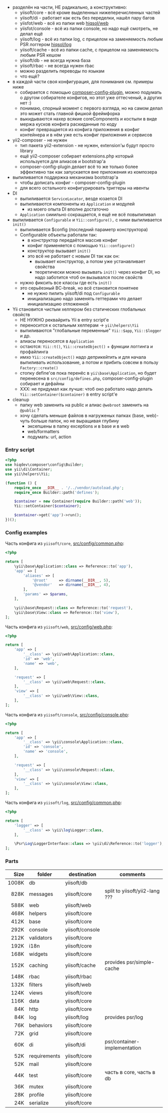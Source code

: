 
- разделён на части, НЕ радикально, а конструктивно:
    - yiisoft/core - всё кроме выделенных нижеперечисленных частей
    - yiisoft/di - работает как есть без переделки, нашёл пару багов
    - yiisfot/web - всё из папки web [hiqsol/web]
    - yiisfot/console - всё из папки console, но надо ещё смотреть, не делал ещё
    - yiisoft/log - всё из папки log, с прицелом на заменяемость любым PSR логгером [hiqsol/log]
    - yiisoft/cache - всё из папки cache, с прицелом на заменяемость любым PSR кешом
    - yiisoft/db - не всегда нужна база
    - yiisoft/rbac - не всегда нужен rbac
    - можно разделить переводы по языкам
    - что ещё?
- в каждой части своя конфигурация, для понимания см. примеры ниже
    - собирается с помощью [composer-config-plugin], можно подумать о другом
      собирателе конфигов, но этот уже оттесченый, а других нет :)
    - понимаю, спорный момент с первого взгляда, но на самом делал это может
      стать главной фишкой фреймфорка
    - выкидываются нахер всякие coreComponents
      и костыли в виде мержа кусков конфига раскиданные по коду
    - конфиг превращается из конфига приложения в конфиг контейнера и в нём уже
      есть конфиг приложения и сервисов
- yii2-composer - не нужен
    - тип пакета yii2-extension - не нужен, extension'ы будут просто library
    - ещё yii2-composer собирает extensions.php который используется для алиасов и bootstrap'а
    - composer-config-plugin делает всё то же только более эффективно
      так как запускается вне приложения из композера
- выпиливается поддержка механизма bootstrap'а
    - чтобы дописать конфиг - composer-config-plugin
    - для всего остального конфигурировать триггеры на ивенты
- DI
    - выпиливается `ServiceLocator`, везде юзается DI
    - выпиливаются компоненты из `Application` и модулей
        - из моего опыта DI вполне достаточно
    - `Application` сииильно сокращается, я ещё не всё повыпиливал
- выпиливается `Configurable` и `Yii::configure(),` с ними выпиливается `init()`
    - выпиливается $config (последний параметр конструктора)
    - Configurable объекты работали так:
        - в конструктор передаётся массив конфиг
        - конфиг применяется с помощью `Yii::configure()`
        - конструктор вызывает `init()`
        - это всё не работает с новым DI так как он:
            - вызывает конструктор, а потом уже устанавливает свойства
            - теоретически можно вызывать `init()` через конфиг DI,
              но надо заботится чтоб он вызывался после свойств
    - нужно фиксить все классы где есть `init()`
    - это серьёезный BC-break, но всё становится понятнее
        - не нужно пилить yiisoft/di под `Configurable`
        - инициализацию надо заменять геттерами что делает инициализацию отложенной
- Yii становится чистым хелпером без статических глобальных свойств
    - НЕ НУЖНО реквайрить Yii в entry script'е
    - переносится к остальным хелперам -> `yii\helpers\Yii`
    - выпиливаются "глобальные переменные" `Yii::$app`, `Yii::$logger` и др.
    - алиасы переносятся в `Application`
    - остаются: `Yii::t()`, `Yii::createObject()` + функции логгинга и профайлинга
    - имхо `Yii::createObject()` надо деприкейтить и для начала выпиливать использование,
      а потом и прибить совсем в пользу `Factory::create()`
    - стопку define'ов пока перенёс в `yii\base\Application`, но будет перенесена в
      `src/config/defines.php`, composer-config-plugin собирает и дефайны
    - XXX: не придумал как лучше: чтоб оно работало надо делать `Yii::setContainer($container)` в entry script'е
- cleanup
    - папку web заменить на public и алиас `@webroot` заменить на `@public` ?
    - хочу сделать меньше файлов в нагруженых папках (base, web)- чуть больше папок, но не выращивая глубину
        - эксепшены в папку exceptions и в base и в web
        - web/formatters
        - подумать: url, action

[hiqsol/web]:               https://github.com/hiqsol/web
[hiqsol/log]:               https://github.com/hiqsol/log
[composer-config-plugin]:   https://github.com/hiqdev/composer-config-plugin

### Entry script

```php
<?php
use hiqdev\composer\config\Builder;
use yii\di\Container;
use yii\helpers\Yii;

(function () {
    require_once __DIR__ . '/../vendor/autoload.php';
    require_once Builder::path('defines');

    $container = new Container(require Builder::path('web'));
    Yii::setContainer($container);

    $container->get('app')->run();
})();
```

### Config examples

Часть конфига из `yiisoft/core`, [src/config/common.php](https://github.com/hiqsol/core/blob/master/src/config/common.php):

```php
<?php

return [
    \yii\base\Application::class => Reference::to('app'),
    'app' => [
        'aliases' => [
            '@root'     => dirname(__DIR__, 5),
            '@vendor'   => dirname(__DIR__, 4),
        ],
        'params' => $params,
    ],

    \yii\base\Request::class => Reference::to('request'),
    \yii\base\View::class => Reference::to('view'),
];
```

Часть конфига из `yiisoft/web`, [src/config/web.php](https://github.com/hiqsol/web/blob/master/src/config/web.php):

```php
<?php

return [
    'app' => [
        '__class' => \yii\web\Application::class,
        'id' => 'web',
        'name' => 'web',
    ],

    'request' => [
        '__class' => \yii\web\Request::class,
    ],
    'view' => [
        '__class' => \yii\web\View::class,
    ],
];
```

Часть конфига из `yiisoft/console`, [src/config/console.php](https://github.com/hiqsol/web/blob/master/src/config/console.php):

```php
<?php

return [
    'app' => [
        '__class' => \yii\console\Application::class,
        'id' => 'console',
        'name' => 'console',
    ],

    'request' => [
        '__class' => \yii\console\Request::class,
    ],
    'view' => [
        '__class' => \yii\console\View::class,
    ],
];
```

Часть конфига из `yiisoft/log`, [src/config/common.php](https://github.com/hiqsol/log/blob/master/src/config/common.php):

```php
<?php

return [
    'logger' => [
        '__class' => \yii\log\Logger::class,
    ],

    \Psr\Log\LoggerInterface::class => \yii\di\Reference::to('logger'),
];
```

### Parts

| Size    | folder        | destination          | comments                         |
|--------:|---------------|----------------------|----------------------------------|
| 1008K   | db            | yiisoft/db           |                                  |
| 828K    | messages      | yiisoft/core         | split to yiisoft/yii2-lang  ???  |
| 588K    | web           | yiisoft/web          |                                  |
| 468K    | helpers       | yiisoft/core         |                                  |
| 412K    | base          | yiisoft/core         |                                  |
| 292K    | console       | yiisoft/console      |                                  |
| 212K    | validators    | yiisoft/core         |                                  |
| 192K    | i18n          | yiisoft/core         |                                  |
| 168K    | widgets       | yiisoft/core         |                                  |
| 152K    | caching       | yiisoft/cache        | provides psr/simple-cache        |
| 148K    | rbac          | yiisoft/rbac         |                                  |
| 132K    | filters       | yiisoft/web          |                                  |
| 124K    | views         | yiisoft/core         |                                  |
| 116K    | data          | yiisoft/core         |                                  |
| 84K     | http          | yiisoft/core         |                                  |
| 84K     | log           | yiisoft/log          | provides psr/log                 |
| 76K     | behaviors     | yiisoft/core         |                                  |
| 72K     | grid          | yiisoft/core         |                                  |
| 60K     | di            | yiisoft/di           | psr/container-implementation     |
| 52K     | requirements  | yiisoft/core         |                                  |
| 52K     | mail          | yiisoft/core         |                                  |
| 44K     | test          | yiisoft/core         | часть в core, часть в db         |
| 36K     | mutex         | yiisoft/core         |                                  |
| 28K     | profile       | yiisoft/core         |                                  |
| 24K     | serialize     | yiisoft/core         |                                  |

